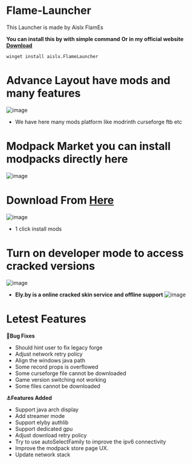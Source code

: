 # Flame-Launcher
This Launcher is made by Aislx FlamEs

**You can install this by with simple command**
**Or in my official website [Download](https://flamelauncher.my-style.in)**
```shell
winget install aislx.FlameLauncher
```
# **Advance Layout have mods and many features**
![image](https://github.com/aislxflames/flame-launcher/assets/120901302/9982698c-4169-4154-a615-b3cf4306401f)
- We have here many mods platform like modrinth curseforge ftb etc


# Modpack Market you can install modpacks directly here
![image](https://github.com/aislxflames/flame-launcher/assets/120901302/8e7ee429-99ef-4c24-9da6-779d9a095436)

# **Download From [Here](https://github.com/aislxflames/flame-launcher/releases)**
![image](https://github.com/aislxflames/flame-launcher/assets/120901302/b7885e86-6881-4201-a98f-b307f8b9d99f)
- 1 click install mods


# **Turn on developer mode to access cracked versions**
![image](https://github.com/aislxflames/flame-launcher/assets/120901302/2f208a69-063c-4db0-9ed6-5ec09121029b)

- **Ely.by is a online cracked skin service and offline support**
![image](https://github.com/aislxflames/flame-launcher/assets/120901302/905d4c07-5062-4692-a799-f4e936bce549)



# Letest Features
**🐛Bug Fixes**


- Should hint user to fix legacy forge
- Adjust network retry policy 
- Align the windows java path 
- Some record props is overflowed 
- Some curseforge file cannot be downloaded
- Game version switching not working
- Some files cannot be downloaded


**⚓Features Added**

- Support java arch display 
- Add streamer mode
- Support elyby authlib
- Support dedicated gpu 
- Adjust download retry policy
- Try to use autoSelectFamily to improve the ipv6 connectivity
- Improve the modpack store page UX. 
- Update network stack 
